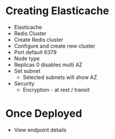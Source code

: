 # Creating Elasticache

- Elasticache
- Redis Cluster
- Create Redis cluster
- Configure and create new cluster
- Port default 6379
- Node type
- Replicas 0 disables multi AZ
- Set subnet
	- Selected subnets will show AZ
- Security
	- Encryption - at rest / transit


# Once Deployed

- View endpoint details